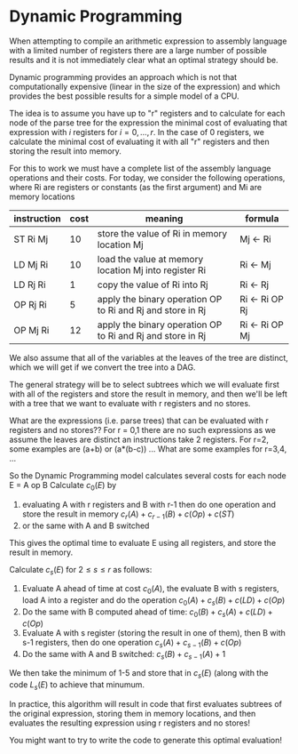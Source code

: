 # Dynamic Programming
When attempting to compile an arithmetic expression to assembly language with a limited number of registers
there are a large number of possible results and it is not immediately clear what an optimal strategy should be.

Dynamic programming provides an approach which is not that computationally expensive (linear in the size of the expression)
and which provides the best possible results for a simple model of a CPU.

The idea is to assume you have up to "r" registers and to calculate for each node of the parse tree for the expression
the minimal cost of evaluating that expression with $i$ registers for $i=0,\ldots,r$.  In the case of 0 registers, we
calculate the minimal cost of evaluating it with all "r" registers and then storing the result into memory.

For this to work we must have a complete list of the assembly language operations and their costs. For today, we consider
the following operations, where Ri are registers or constants (as the first argument) and Mi are memory locations

| instruction | cost | meaning | formula | 
|   ---    | --- |         ---                                                |  ---           |
| ST Ri Mj | 10  | store the value of Ri in memory location Mj                | Mj <- Ri       |
| LD Mj Ri | 10  | load the value at memory location Mj into register Ri      | Ri <- Mj       |
| LD Rj Ri |  1  | copy the value of Ri into Rj                               | Ri <- Rj       |
| OP Rj Ri |  5  | apply the binary operation OP to Ri and Rj and store in Rj | Ri <- Ri OP Rj |
| OP Mj Ri | 12  | apply the binary operation OP to Ri and Rj and store in Rj | Ri <- Ri OP Mj |

We also assume that all of the variables at the leaves of the tree are distinct, which we will get if we convert the
tree into a DAG.

The general strategy will be to select subtrees which we will evaluate first with all of the registers
and store the result in memory, and then we'll be left with a tree that we want to evaluate with r registers
and no stores. 

What are the expressions (i.e. parse trees) that can be evaluated with r registers and no stores??
For r = 0,1 there are no such expressions as we assume the leaves are distinct an instructions take 2 registers.
For r=2, some examples are (a+b) or (a*(b-c)) ...
What are some examples for r=3,4, ...

So the Dynamic Programming model calculates several costs for each node E = A op B
Calculate $c_0(E)$ by 
1. evaluating A with r registers and B with r-1 then do one operation and store the result in memory
   $c_r(A) + c_{r-1}(B) + c(Op) + c(ST)$
2. or the same with A and B switched

This gives the optimal time to evaluate E using all registers, and store the result in memory.

Calculate $c_s(E)$ for $2\le s \le r$ as follows:
1. Evaluate A ahead of time at cost $c_0(A)$, the evaluate B with s registers, load A into a register and do the operation
   $c_0(A) + c_s(B) + c(LD) + c(Op)$
2. Do the same with B computed ahead of time:
   $c_0(B) + c_s(A) + c(LD) + c(Op)$
4. Evaluate A with s register (storing the result in one of them), then B with s-1 registers, then do one operation
   $c_s(A) + c_{s-1}(B) + c(Op)$
5. Do the same with A and B switched:
   $c_s(B) + c_{s-1}(A) + 1$
   
We then take the minimum of 1-5 and store that in $c_s(E)$ (along with the code $L_s(E)$ to achieve that minumum.

In practice, this algorithm will result in code that first evaluates subtrees of the original expression, storing them
in memory locations, and then evaluates the resulting expression using r registers and no stores!

You might want to try to write the code to generate this optimal evaluation!






